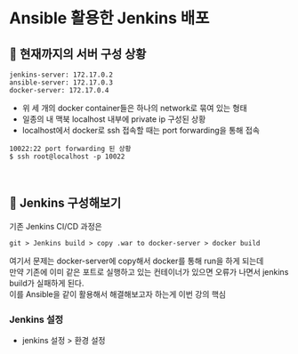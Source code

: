 # Ansible 활용한 Jenkins 배포

## :pushpin: 현재까지의 서버 구성 상황

```
jenkins-server: 172.17.0.2
ansible-server: 172.17.0.3
docker-server: 172.17.0.4
```
- 위 세 개의 docker container들은 하나의 network로 묶여 있는 형태
- 일종의 내 맥북 localhost 내부에 private ip 구성된 상황
- localhost에서 docker로 ssh 접속할 때는 port forwarding을 통해 접속
```shell
10022:22 port forwarding 된 상황
$ ssh root@localhost -p 10022
```

<br>

## :pushpin: Jenkins 구성해보기

기존 Jenkins CI/CD 과정은
```
git > Jenkins build > copy .war to docker-server > docker build
```
여기서 문제는 docker-server에 copy해서 docker를 통해 run을 하게 되는데  
만약 기존에 이미 같은 포트로 실행하고 있는 컨테이너가 있으면 오류가 나면서 jenkins build가 실패하게 된다.  
이를 Ansible을 같이 활용해서 해결해보고자 하는게 이번 강의 핵심

### Jenkins 설정
- jenkins 설정 > 환경 설정